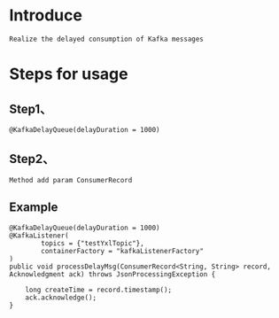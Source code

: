 # Introduce
    Realize the delayed consumption of Kafka messages

# Steps for usage
## Step1、
    @KafkaDelayQueue(delayDuration = 1000)
## Step2、
    Method add param ConsumerRecord

## Example
    @KafkaDelayQueue(delayDuration = 1000)
    @KafkaListener(
            topics = {"testYxlTopic"},
            containerFactory = "kafkaListenerFactory"
    )
    public void processDelayMsg(ConsumerRecord<String, String> record, Acknowledgment ack) throws JsonProcessingException {

        long createTime = record.timestamp();
        ack.acknowledge();
    }